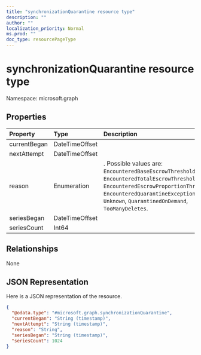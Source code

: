 ```yaml
---
title: "synchronizationQuarantine resource type"
description: ""
author: ""
localization_priority: Normal
ms.prod: ""
doc_type: resourcePageType
---
```


# synchronizationQuarantine resource type


Namespace: microsoft.graph



## Properties
|Property|Type|Description|
|:---|:---|:---|
|currentBegan|DateTimeOffset||
|nextAttempt|DateTimeOffset||
|reason|Enumeration|. Possible values are: `EncounteredBaseEscrowThreshold`, `EncounteredTotalEscrowThreshold`, `EncounteredEscrowProportionThreshold`, `EncounteredQuarantineException`, `Unknown`, `QuarantinedOnDemand`, `TooManyDeletes`.|
|seriesBegan|DateTimeOffset||
|seriesCount|Int64||

## Relationships
None

## JSON Representation
Here is a JSON representation of the resource.
<!-- {
  "blockType": "resource",
  "@odata.type": "microsoft.graph.synchronizationQuarantine"
}
-->
``` json
{
  "@odata.type": "#microsoft.graph.synchronizationQuarantine",
  "currentBegan": "String (timestamp)",
  "nextAttempt": "String (timestamp)",
  "reason": "String",
  "seriesBegan": "String (timestamp)",
  "seriesCount": 1024
}
```

